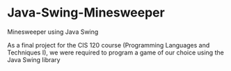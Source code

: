 # Java-Swing-Minesweeper
Minesweeper using Java Swing

As a final project for the CIS 120 course (Programming Languages and Techniques I),
we were required to program a game of our choice using the Java Swing library
